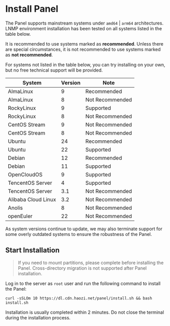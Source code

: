 # Install Panel

The Panel supports mainstream systems under `amd64` | `arm64` architectures. LNMP environment installation has been tested on all systems listed in the table below.

It is recommended to use systems marked as **recommended**. Unless there are special circumstances, it is not recommended to use systems marked as **not recommended**.

For systems not listed in the table below, you can try installing on your own, but no free technical support will be provided.

| System              | Version | Note            |
|---------------------|---------|-----------------|
| AlmaLinux           | 9       | Recommended     |
| AlmaLinux           | 8       | Not Recommended |
| RockyLinux          | 9       | Supported       |
| RockyLinux          | 8       | Not Recommended |
| CentOS Stream       | 9       | Not Recommended |
| CentOS Stream       | 8       | Not Recommended |
| Ubuntu              | 24      | Recommended     |
| Ubuntu              | 22      | Supported       |
| Debian              | 12      | Recommended     |
| Debian              | 11      | Supported       |
| OpenCloudOS         | 9       | Supported       |
| TencentOS Server    | 4       | Supported       |
| TencentOS Server    | 3.1     | Not Recommended |
| Alibaba Cloud Linux | 3.2     | Not Recommended |
| Anolis              | 8       | Not Recommended |
| openEuler           | 22      | Not Recommended |

As system versions continue to update, we may also terminate support for some overly outdated systems to ensure the robustness of the Panel.

## Start Installation

> If you need to mount partitions, please complete before installing the Panel. Cross-directory migration is not supported after Panel installation.

Log in to the server as `root` user and run the following command to install the Panel:

```shell
curl -sSLOm 10 https://dl.cdn.haozi.net/panel/install.sh && bash install.sh
```

Installation is usually completed within 2 minutes. Do not close the terminal during the installation process.
